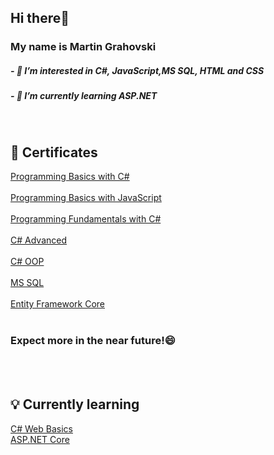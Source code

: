 <h2> Hi there👋</h2>
<h3>My name is Martin Grahovski</h3>
<h5>- 👀 I’m interested in C#, JavaScript,MS SQL, HTML and CSS</h5>
<h5>- 🌱 I’m currently learning ASP.NET</h5>
<br>
<h2>📜 Certificates</h2>
<a href="https://softuni.bg/certificates/details/112182/822b3b24">Programming Basics with C#</a>
<br></br>
<a href="https://softuni.bg/certificates/details/121580/7d3b8b8f">Programming Basics with JavaScript</a>
<br></br>
<a href="https://softuni.bg/certificates/details/119967/cdddf429">Programming Fundamentals with C#</a>
<br></br>
<a href="https://softuni.bg/certificates/details/130991/e72fcaef">C# Advanced</a>
<br></br>
<a href="https://softuni.bg/certificates/details/131930/1581c3b2">C# OOP</a>
<br></br>
<a href="https://softuni.bg/certificates/details/134971/8d30e38b">MS SQL</a>
<br></br>
<a href="https://softuni.bg/certificates/details/138417/d4e8fb68">Entity Framework Core</a>
<br></br>
<h3>Expect more in the near future!😄</h3>
<br></br>
<h2>💡 Currently learning</h2>
<a href="https://softuni.bg/trainings/3853/csharp-web-basics-basics-september-2022">C# Web Basics</a>
<br>
<a href="https://softuni.bg/trainings/3854/asp-dot-net-core-october-2022">ASP.NET Core</a>

<!---
<h2>💬 You can find me on</h2>
<a href="https://www.linkedin.com/in/martin-grahovski-640771215/">Linkedin: Martin Grahovski</a>
<br>
<a>Gmail: martingrahovski2004@gmail.com</a>
--->


<!---
Martinessk0/Martinessk0 is a ✨ special ✨ repository because its `README.md` (this file) appears on your GitHub profile.
You can click the Preview link to take a look at your changes.
--->
